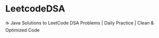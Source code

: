 # LeetcodeDSA
☕ Java Solutions to LeetCode DSA Problems | Daily Practice | Clean &amp; Optimized Code
